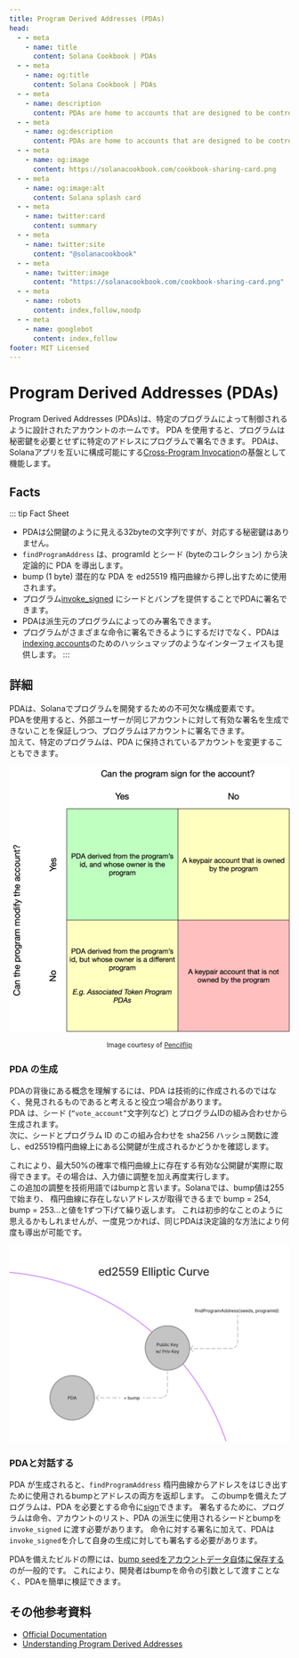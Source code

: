 ```yaml
---
title: Program Derived Addresses (PDAs)
head:
  - - meta
    - name: title
      content: Solana Cookbook | PDAs
  - - meta
    - name: og:title
      content: Solana Cookbook | PDAs
  - - meta
    - name: description
      content: PDAs are home to accounts that are designed to be controlled by a specific program. Learn about PDAs and more Core Concepts at The Solana cookbook.
  - - meta
    - name: og:description
      content: PDAs are home to accounts that are designed to be controlled by a specific program. Learn about PDAs and more Core Concepts at The Solana cookbook.
  - - meta
    - name: og:image
      content: https://solanacookbook.com/cookbook-sharing-card.png
  - - meta
    - name: og:image:alt
      content: Solana splash card
  - - meta
    - name: twitter:card
      content: summary
  - - meta
    - name: twitter:site
      content: "@solanacookbook"
  - - meta
    - name: twitter:image
      content: "https://solanacookbook.com/cookbook-sharing-card.png"
  - - meta
    - name: robots
      content: index,follow,noodp
  - - meta
    - name: googlebot
      content: index,follow
footer: MIT Licensed
---
```


# Program Derived Addresses (PDAs)

Program Derived Addresses (PDAs)は、特定のプログラムによって制御されるように設計されたアカウントのホームです。
PDA を使用すると、プログラムは秘密鍵を必要とせずに特定のアドレスにプログラムで署名できます。
PDAは、Solanaアプリを互いに構成可能にする[Cross-Program Invocation](https://docs.solana.com/developing/programming-model/calling-between-programs#cross-program-invocations)の基盤として機能します。

## Facts

::: tip Fact Sheet
- PDAは公開鍵のように見える32byteの文字列ですが、対応する秘密鍵はありません。
- `findProgramAddress` は、programId とシード (byteのコレクション) から決定論的に PDA を導出します。
- bump (1 byte) 潜在的な PDA を ed25519 楕円曲線から押し出すために使用されます。
- プログラム[invoke_signed](https://docs.solana.com/developing/programming-model/calling-between-programs#program-signed-accounts) にシードとバンプを提供することでPDAに署名できます。
- PDAは派生元のプログラムによってのみ署名できます。
- プログラムがさまざまな命令に署名できるようにするだけでなく、PDAは[indexing accounts](../guides/account-maps.md)のためのハッシュマップのようなインターフェイスも提供します。
:::

## 詳細

PDAは、Solanaでプログラムを開発するための不可欠な構成要素です。<br>
PDAを使用すると、外部ユーザーが同じアカウントに対して有効な署名を生成できないことを保証しつつ、プログラムはアカウントに署名できます。<br>
加えて、特定のプログラムは、PDA に保持されているアカウントを変更することもできます。

![Accounts matrix](./account-matrix.png)

<small style="text-align:center;display:block;">Image courtesy of <a href="https://twitter.com/pencilflip">Pencilflip</a></small>

### PDA の生成

PDAの背後にある概念を理解するには、PDA は技術的に作成されるのではなく、発見されるものであると考えると役立つ場合があります。<br>
PDA は、シード (`“vote_account”`文字列など) とプログラムIDの組み合わせから生成されます。 <br>
次に、シードとプログラム ID のこの組み合わせを sha256 ハッシュ関数に渡し、ed25519楕円曲線上にある公開鍵が生成されるかどうかを確認します。

これにより、最大50%の確率で楕円曲線上に存在する有効な公開鍵が実際に取得できます。その場合は、入力値に調整を加え再度実行します。<br>
この追加の調整を技術用語ではbumpと言います。Solanaでは、bump値は255で始まり、
楕円曲線に存在しないアドレスが取得できるまで bump = 254, bump = 253...と値を1ずつ下げて繰り返します。 
これは初歩的なことのように思えるかもしれませんが、一度見つかれば、同じPDAは決定論的な方法により何度も導出が可能です。

![PDA on the ellipitic curve](./pda-curve.png)

### PDAと対話する

PDA が生成されると、`findProgramAddress` 楕円曲線からアドレスをはじき出すために使用されるbumpとアドレスの両方を返却します。
このbumpを備えたプログラムは、PDA を必要とする命令に[sign](../references/accounts.md#sign-with-a-pda)できます。
署名するために、プログラムは命令、アカウントのリスト、PDA の派生に使用されるシードとbumpを `invoke_signed` に渡す必要があります。
命令に対する署名に加えて、PDAは`invoke_signed`を介して自身の生成に対しても署名する必要があります。

PDAを備えたビルドの際には、[bump seedをアカウントデータ自体に保存する](https://github.com/solana-labs/solana-program-library/blob/78e29e9238e555967b9125799d7d420d7d12b959/token-swap/program/src/state.rs#L100)のが一般的です。
これにより、開発者はbumpを命令の引数として渡すことなく、PDAを簡単に検証できます。

## その他参考資料
- [Official Documentation](https://docs.solana.com/developing/programming-model/calling-between-programs#program-derived-addresses)
- [Understanding Program Derived Addresses](https://www.brianfriel.xyz/understanding-program-derived-addresses/)
